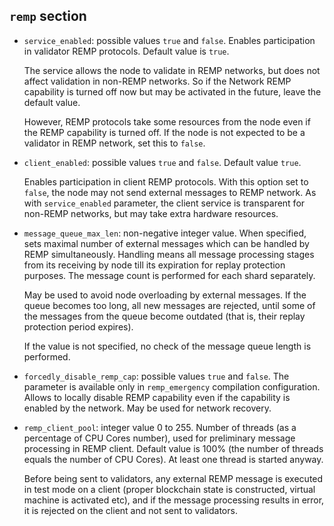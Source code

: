 `remp` section
------------

* `service_enabled`: possible values `true` and `false`. 
Enables participation in validator REMP protocols. Default value is `true`.

  The service allows the node to validate in REMP networks, but does not affect validation
  in non-REMP networks. So if the Network REMP capability is turned off now but may be activated 
  in the future, leave the default value.

  However, REMP protocols take some resources from the node even if the REMP capability is
  turned off. If the node is not expected to be a validator in REMP network,
  set this to `false`.

* `client_enabled`: possible values `true` and `false`. Default value `true`.

  Enables participation in client REMP protocols. With this option
  set to `false`, the node may not send external messages to 
  REMP network. As with `service_enabled` parameter, the client service is transparent
  for non-REMP networks, but may take extra hardware resources.

* `message_queue_max_len`: non-negative integer value.
  When specified, sets maximal number of external messages
  which can be handled by REMP simultaneously. Handling means all 
  message processing stages from its receiving by node till
  its expiration for replay protection purposes. The message count
  is performed for each shard separately.

  May be used to avoid node overloading by external messages. If the  
  queue becomes too long, all new messages are rejected, until some of the 
  messages from the queue become outdated (that is, their replay protection 
  period expires).

  If the value is not specified, no check of the message queue length is performed.
  
* `forcedly_disable_remp_cap`: possible values `true` and `false`. The parameter is
  available only in `remp_emergency` compilation configuration. Allows to locally 
  disable REMP capability even if the capability is enabled by the network. May be
  used for network recovery.

* `remp_client_pool`: integer value 0 to 255. Number of threads (as a percentage of CPU Cores number), 
  used for preliminary message processing in REMP client.
  Default value is 100% (the number of threads equals the number of CPU Cores). 
  At least one thread is started anyway.

  Before being sent to validators, any external REMP message is executed in test mode on a client
  (proper blockchain state is constructed, virtual machine is activated etc), and if the message
  processing results in error, it is rejected on the client and not sent to validators.   